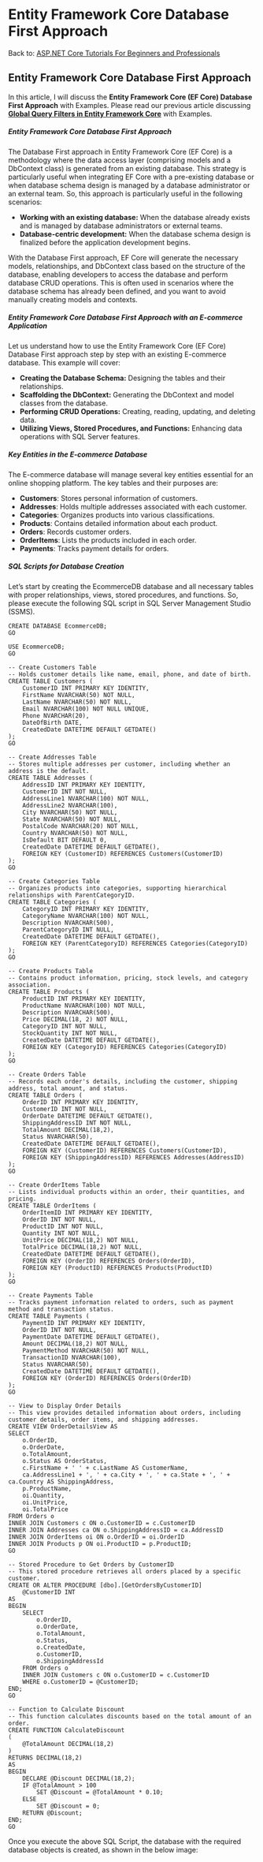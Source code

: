 # Entity Framework Core Database First Approach

Back to: [ASP.NET Core Tutorials For Beginners and Professionals](https://dotnettutorials.net/course/asp-net-core-tutorials/)

## **Entity Framework Core Database First Approach**

In this article, I will discuss the **Entity Framework Core (EF Core) Database First Approach** with Examples. Please read our previous article discussing [**Global Query Filters in Entity Framework Core**](https://dotnettutorials.net/lesson/global-query-filters-in-entity-framework-core/) with Examples.

##### **Entity Framework Core Database First Approach**

The Database First approach in Entity Framework Core (EF Core) is a methodology where the data access layer (comprising models and a DbContext class) is generated from an existing database. This strategy is particularly useful when integrating EF Core with a pre-existing database or when database schema design is managed by a database administrator or an external team. So, this approach is particularly useful in the following scenarios:

- **Working with an existing database:** When the database already exists and is managed by database administrators or external teams.
- **Database-centric development:** When the database schema design is finalized before the application development begins.

With the Database First approach, EF Core will generate the necessary models, relationships, and DbContext class based on the structure of the database, enabling developers to access the database and perform database CRUD operations. This is often used in scenarios where the database schema has already been defined, and you want to avoid manually creating models and contexts.

##### **Entity Framework Core Database First Approach with an E-commerce Application**

Let us understand how to use the Entity Framework Core (EF Core) Database First approach step by step with an existing E-commerce database. This example will cover:

- **Creating the Database Schema:** Designing the tables and their relationships.
- **Scaffolding the DbContext:** Generating the DbContext and model classes from the database.
- **Performing CRUD Operations:** Creating, reading, updating, and deleting data.
- **Utilizing Views, Stored Procedures, and Functions:** Enhancing data operations with SQL Server features.

##### **Key Entities in the E-commerce Database**

The E-commerce database will manage several key entities essential for an online shopping platform. The key tables and their purposes are:

- **Customers**: Stores personal information of customers.
- **Addresses**: Holds multiple addresses associated with each customer.
- **Categories**: Organizes products into various classifications.
- **Products**: Contains detailed information about each product.
- **Orders**: Records customer orders.
- **OrderItems**: Lists the products included in each order.
- **Payments**: Tracks payment details for orders.

##### **SQL Scripts for Database Creation**

Let’s start by creating the EcommerceDB database and all necessary tables with proper relationships, views, stored procedures, and functions. So, please execute the following SQL script in SQL Server Management Studio (SSMS).

```
CREATE DATABASE EcommerceDB;
GO

USE EcommerceDB;
GO

-- Create Customers Table
-- Holds customer details like name, email, phone, and date of birth.
CREATE TABLE Customers (
    CustomerID INT PRIMARY KEY IDENTITY,
    FirstName NVARCHAR(50) NOT NULL,
    LastName NVARCHAR(50) NOT NULL,
    Email NVARCHAR(100) NOT NULL UNIQUE,
    Phone NVARCHAR(20),
    DateOfBirth DATE,
    CreatedDate DATETIME DEFAULT GETDATE()
);
GO

-- Create Addresses Table
-- Stores multiple addresses per customer, including whether an address is the default.
CREATE TABLE Addresses (
    AddressID INT PRIMARY KEY IDENTITY,
    CustomerID INT NOT NULL,
    AddressLine1 NVARCHAR(100) NOT NULL,
    AddressLine2 NVARCHAR(100),
    City NVARCHAR(50) NOT NULL,
    State NVARCHAR(50) NOT NULL,
    PostalCode NVARCHAR(20) NOT NULL,
    Country NVARCHAR(50) NOT NULL,
    IsDefault BIT DEFAULT 0,
    CreatedDate DATETIME DEFAULT GETDATE(),
    FOREIGN KEY (CustomerID) REFERENCES Customers(CustomerID)
);
GO

-- Create Categories Table
-- Organizes products into categories, supporting hierarchical relationships with ParentCategoryID.
CREATE TABLE Categories (
    CategoryID INT PRIMARY KEY IDENTITY,
    CategoryName NVARCHAR(100) NOT NULL,
    Description NVARCHAR(500),
    ParentCategoryID INT NULL,
    CreatedDate DATETIME DEFAULT GETDATE(),
    FOREIGN KEY (ParentCategoryID) REFERENCES Categories(CategoryID)
);
GO

-- Create Products Table
-- Contains product information, pricing, stock levels, and category association.
CREATE TABLE Products (
    ProductID INT PRIMARY KEY IDENTITY,
    ProductName NVARCHAR(100) NOT NULL,
    Description NVARCHAR(500),
    Price DECIMAL(18, 2) NOT NULL,
    CategoryID INT NOT NULL,
    StockQuantity INT NOT NULL,
    CreatedDate DATETIME DEFAULT GETDATE(),
    FOREIGN KEY (CategoryID) REFERENCES Categories(CategoryID)
);
GO

-- Create Orders Table
-- Records each order's details, including the customer, shipping address, total amount, and status.
CREATE TABLE Orders (
    OrderID INT PRIMARY KEY IDENTITY,
    CustomerID INT NOT NULL,
    OrderDate DATETIME DEFAULT GETDATE(),
    ShippingAddressID INT NOT NULL,
    TotalAmount DECIMAL(18,2),
    Status NVARCHAR(50),
    CreatedDate DATETIME DEFAULT GETDATE(),
    FOREIGN KEY (CustomerID) REFERENCES Customers(CustomerID),
    FOREIGN KEY (ShippingAddressID) REFERENCES Addresses(AddressID)
);
GO

-- Create OrderItems Table
-- Lists individual products within an order, their quantities, and pricing.
CREATE TABLE OrderItems (
    OrderItemID INT PRIMARY KEY IDENTITY,
    OrderID INT NOT NULL,
    ProductID INT NOT NULL,
    Quantity INT NOT NULL,
    UnitPrice DECIMAL(18,2) NOT NULL,
    TotalPrice DECIMAL(18,2) NOT NULL,
    CreatedDate DATETIME DEFAULT GETDATE(),
    FOREIGN KEY (OrderID) REFERENCES Orders(OrderID),
    FOREIGN KEY (ProductID) REFERENCES Products(ProductID)
);
GO

-- Create Payments Table
-- Tracks payment information related to orders, such as payment method and transaction status.
CREATE TABLE Payments (
    PaymentID INT PRIMARY KEY IDENTITY,
    OrderID INT NOT NULL,
    PaymentDate DATETIME DEFAULT GETDATE(),
    Amount DECIMAL(18,2) NOT NULL,
    PaymentMethod NVARCHAR(50) NOT NULL,
    TransactionID NVARCHAR(100),
    Status NVARCHAR(50),
    CreatedDate DATETIME DEFAULT GETDATE(),
    FOREIGN KEY (OrderID) REFERENCES Orders(OrderID)
);
GO

-- View to Display Order Details
-- This view provides detailed information about orders, including customer details, order items, and shipping addresses.
CREATE VIEW OrderDetailsView AS
SELECT 
    o.OrderID,
    o.OrderDate,
    o.TotalAmount,
    o.Status AS OrderStatus,
    c.FirstName + ' ' + c.LastName AS CustomerName,
    ca.AddressLine1 + ', ' + ca.City + ', ' + ca.State + ', ' + ca.Country AS ShippingAddress,
    p.ProductName,
    oi.Quantity,
    oi.UnitPrice,
    oi.TotalPrice
FROM Orders o
INNER JOIN Customers c ON o.CustomerID = c.CustomerID
INNER JOIN Addresses ca ON o.ShippingAddressID = ca.AddressID
INNER JOIN OrderItems oi ON o.OrderID = oi.OrderID
INNER JOIN Products p ON oi.ProductID = p.ProductID;
GO

-- Stored Procedure to Get Orders by CustomerID
-- This stored procedure retrieves all orders placed by a specific customer.
CREATE OR ALTER PROCEDURE [dbo].[GetOrdersByCustomerID]
    @CustomerID INT
AS
BEGIN
    SELECT 
        o.OrderID,
        o.OrderDate,
        o.TotalAmount,
        o.Status,
        o.CreatedDate,
        o.CustomerID,
        o.ShippingAddressId
    FROM Orders o
    INNER JOIN Customers c ON o.CustomerID = c.CustomerID
    WHERE o.CustomerID = @CustomerID;
END;
GO

-- Function to Calculate Discount
-- This function calculates discounts based on the total amount of an order.
CREATE FUNCTION CalculateDiscount 
(
    @TotalAmount DECIMAL(18,2)
)
RETURNS DECIMAL(18,2)
AS
BEGIN
    DECLARE @Discount DECIMAL(18,2);
    IF @TotalAmount > 100
        SET @Discount = @TotalAmount * 0.10;
    ELSE
        SET @Discount = 0;
    RETURN @Discount;
END;
GO
```

Once you execute the above SQL Script, the database with the required database objects is created, as shown in the below image:

![Entity Framework Core Database First Approach](data:image/svg+xml,%3Csvg%20xmlns=%22http://www.w3.org/2000/svg%22%20width=%22575%22%20height=%22672%22%3E%3C/svg%3E "Entity Framework Core Database First Approach")

##### **Creating a New Console Application:**

We can use the EF Core Database First Approach with any type of Dot Net Core Application, including ASP.NET Core MVC, ASP.NET Core Web API, Console Application, etc. So, let us create a new Console Application named **ECommerceApp**.

Once you create the Console Application, we need to add the **Microsoft.EntityFrameworkCore.SqlServer** (EF Core provider for SQL Server) and **Microsoft.EntityFrameworkCore.Tools** (Tools for EF Core, including the Scaffold-DbContext command) packages. Please execute the following commands in the Package Manager Console to install these two packages.

- **Install-Package Microsoft.EntityFrameworkCore.SqlServer**
- **Install-Package Microsoft.EntityFrameworkCore.Tools**

##### **Implementing EF Core Database First Approach**

Now, we will see how to create the Context and Entity classes from our existing EcommerceDB database using the Entity Framework Core Database First Approach. Creating Context and Entity classes for an existing database is called Database-First Approach.

Entity Framework Core does not support Visual Designer for DB model and wizard to create entity and context classes similar to Entity Framework 6. So, we need to use the **Scaffold-DbContext** command, which is also called Reverse Engineering.

The **Scaffold-DbContext** command creates entities and context classes based on the schema of the existing database. We need to do this using **Package Manager Console** (PMC) tools.

##### **Scaffolding the Database in EF Core**

Scaffolding is the process of generating the DbContext and entity classes based on the existing database schema. Let us first understand the syntax of the Scaffold-DbContext

**Syntax: Scaffold-DbContext “Connection String” Microsoft.EntityFrameworkCore.SqlServer -o Models -f**

###### **Parameters:**

- **Connection String:** Specifies how to connect to the database.
- **Microsoft.EntityFrameworkCore.SqlServer:** Specifies the EF Core provider.
- **-o Models:** Output directory for the generated classes.
- **-f:** Forces scaffolding by overwriting existing files.

##### **Example: Connecting to SQL Server EcommerceDB database**

**Scaffold-Dbcontext “Server=LAPTOP-6P5NK25R\SQLSERVER2022DEV; Database=EcommerceDB; Trusted\_Connection=True; TrustServerCertificate=True;” Microsoft.EntityFrameworkCore.SqlServer -O Models -f**

So, open the Package Manager Console and execute the following command to create the entities and context class based on the EcommerceDB database:

![Scaffolding the Database in EF Core](data:image/svg+xml,%3Csvg%20xmlns=%22http://www.w3.org/2000/svg%22%20width=%221542%22%20height=%22265%22%3E%3C/svg%3E "Scaffolding the Database in EF Core")

Once you execute the above command, it should create the Models folder. It should have created the DbContext class and the required entities inside that folder, as shown in the image below.

![Implementing EF Core Database First Approach](data:image/svg+xml,%3Csvg%20xmlns=%22http://www.w3.org/2000/svg%22%20width=%22317%22%20height=%22327%22%3E%3C/svg%3E "Implementing EF Core Database First Approach")

Here, you can see that entities are created for all database tables and views, and the EcommerceDbContext class manages the database operations using these entities.

##### **Performing CRUD Operations using EF Core DB First Approach**

Now, let us Proceed and see how we can perform database CRUD Operations using the Entity Framework Core Database First Approach. Later, I will show how to use Views, Stored Procedures, and Stored Functions.

##### **Adding Data**

Let us see how to add new categories, products, customers, addresses, orders, order items, and payments. To better understand, please modify the Program class as follows. The following example code is self-explained, so please read the comment lines.

```
using ECommerceApp.Models;
using Microsoft.EntityFrameworkCore;

namespace ECommerceApp
{
    public class Program
    {
        public static void Main(string[] args)
        {
            using var context = new EcommerceDbContext();
            var dbTransction = context.Database.BeginTransaction();

            try
            {
                // *** Create Operations ***

                // Adding Categories
                Console.WriteLine("Adding new categories...");

                // Create a new 'Electronics' category
                var electronicsCategory = new Category
                {
                    CategoryName = "Electronics",
                    Description = "Electronic devices and gadgets",
                    CreatedDate = DateTime.Now
                };
                context.Categories.Add(electronicsCategory);

                // Create a new 'Clothing' category
                var clothingCategory = new Category
                {
                    CategoryName = "Clothing",
                    Description = "Men's and Women's Clothing",
                    CreatedDate = DateTime.Now
                };
                context.Categories.Add(clothingCategory);

                // Save categories to the database
                context.SaveChanges();
                Console.WriteLine("Categories 'Electronics' and 'Clothing' added successfully.\n");

                // Adding Products
                Console.WriteLine("Adding new products...");

                // Create a new product 'Smartphone' under 'Electronics' category
                var product1 = new Product
                {
                    ProductName = "Smartphone",
                    Description = "Latest model smartphone",
                    Price = 699.99M,
                    StockQuantity = 50,
                    CategoryId = electronicsCategory.CategoryId,
                    CreatedDate = DateTime.Now
                };
                context.Products.Add(product1);

                // Create a new product 'Jeans' under 'Clothing' category
                var product2 = new Product
                {
                    ProductName = "Jeans",
                    Description = "Blue denim jeans",
                    Price = 49.99M,
                    StockQuantity = 100,
                    CategoryId = clothingCategory.CategoryId,
                    CreatedDate = DateTime.Now
                };
                context.Products.Add(product2);

                // Save products to the database
                context.SaveChanges();
                Console.WriteLine("Products 'Smartphone' and 'Jeans' added successfully.\n");

                // Adding a Customer
                Console.WriteLine("Adding a new customer...");

                // Create a new customer 'John Doe'
                var customer = new Customer
                {
                    FirstName = "John",
                    LastName = "Doe",
                    Email = "john.doe@example.com",
                    Phone = "1234567890",
                    DateOfBirth = new DateOnly(1990, 1, 1),
                    CreatedDate = DateTime.Now
                };
                context.Customers.Add(customer);

                // Save customer to the database
                context.SaveChanges();
                Console.WriteLine($"Customer '{customer.FirstName} {customer.LastName}' added successfully with CustomerID: {customer.CustomerId}\n");

                // Adding Customer Address
                Console.WriteLine("Adding address for the customer...");

                // Create a new address for the customer
                var address1 = new Address
                {
                    CustomerId = customer.CustomerId,
                    AddressLine1 = "123 Main Street",
                    AddressLine2 = null,
                    City = "Anytown",
                    State = "Anystate",
                    PostalCode = "12345",
                    Country = "USA",
                    IsDefault = false,
                    CreatedDate = DateTime.Now
                };
                context.Addresses.Add(address1);

                var address2 = new Address
                {
                    CustomerId = customer.CustomerId,
                    AddressLine1 = "123 Main Street",
                    AddressLine2 = null,
                    City = "Anytown",
                    State = "Anystate",
                    PostalCode = "12345",
                    Country = "USA",
                    IsDefault = true,
                    CreatedDate = DateTime.Now
                };
                context.Addresses.Add(address2);

                // Save address to the database
                context.SaveChanges();
                Console.WriteLine("Customer addresses added successfully.\n");

                // Creating an Order
                Console.WriteLine("Creating a new order for the customer...");

                // Create a new order for the customer with the shipping address
                var order = new Order
                {
                    CustomerId = customer.CustomerId,
                    ShippingAddressId = address2.AddressId,
                    TotalAmount = product1.Price, // We are setting Total amount is the price of the product. But we need to calculate the Total Amount
                    Status = "Pending",
                    CreatedDate = DateTime.Now
                };
                context.Orders.Add(order);

                // Save order to the database
                context.SaveChanges();
                Console.WriteLine($"Order created successfully with OrderID: {order.OrderId}\n");

                // Adding Order Item
                Console.WriteLine("Adding order item to the order...");

                // Create a new order item for the order
                var orderItem = new OrderItem
                {
                    OrderId = order.OrderId,
                    ProductId = product1.ProductId,
                    Quantity = 1,
                    UnitPrice = product1.Price,
                    TotalPrice = product1.Price * 1,
                    CreatedDate = DateTime.Now
                };
                orderItem.TotalPrice = orderItem.UnitPrice * orderItem.Quantity;

                context.OrderItems.Add(orderItem);

                // Save order item to the database
                context.SaveChanges();
                Console.WriteLine("Order item added successfully.\n");

                // Processing Payment
                Console.WriteLine("Processing payment for the order...");

                // Create a new payment for the order
                var payment = new Payment
                {
                    OrderId = order.OrderId,
                    Amount = Convert.ToDecimal(order.TotalAmount),
                    PaymentMethod = "Credit Card",
                    TransactionId = "TXN123456",
                    Status = "Pending",
                    CreatedDate = DateTime.Now
                };
                context.Payments.Add(payment);

                // Save payment to the database
                context.SaveChanges();

                dbTransction.Commit();
                Console.WriteLine("Payment processed successfully.\n");
            }
            catch (DbUpdateException ex)
            {
                dbTransction.Rollback();
                Console.WriteLine($"Database Error: {ex.InnerException?.Message ?? ex.Message}");
            }
            catch (Exception ex)
            {
                dbTransction.Rollback();
                // Display any errors that occur during the operations
                Console.WriteLine($"An error occurred: {ex.Message}");
            }
        }
    }
}
```

###### **Output:**

![Performing CRUD Operations using EF Core DB First Approach](data:image/svg+xml,%3Csvg%20xmlns=%22http://www.w3.org/2000/svg%22%20width=%22722%22%20height=%22472%22%3E%3C/svg%3E "Performing CRUD Operations using EF Core DB First Approach")

##### **Reading Data:**

Let us retrieve and display orders with the customer, order item, and payment details. To better understand, please modify the Program class as follows. The following example code is self-explained, so please read the comment lines.

```
using ECommerceApp.Models;
using Microsoft.EntityFrameworkCore;

namespace EcommerceApp
{
    public class Program
    {
        public static void Main(string[] args)
        {
            try
            {
                // Create an instance of the DbContext to interact with the database
                using var context = new EcommerceDbContext();

                // *** Retrieve and Display Orders with Details ***

                Console.WriteLine("Fetching and displaying all orders with customer, order items, and payment details...\n");

                // Fetch orders including related data:
                var orders = context.Orders
                    .Include(o => o.Customer) // Include customer information
                    .Include(o => o.OrderItems) // Include order items
                        .ThenInclude(oi => oi.Product) // Include product details for each order item
                    .Include(o => o.Payments) // Include payments associated with the order
                    .Include(o => o.ShippingAddress) // Include shipping address
                    .ToList();

                // Check if any orders exist
                if (orders.Any())
                {
                    // Iterate through each order
                    foreach (var order in orders)
                    {
                        // Display basic order information
                        Console.WriteLine($"Order ID: {order.OrderId}, Date: {order.OrderDate}, Status: {order.Status}, Total Amount: {order.TotalAmount}");
                        
                        // Display customer information
                        Console.WriteLine($"Customer: {order.Customer.FirstName} {order.Customer.LastName}");
                        Console.WriteLine($"Email: {order.Customer.Email}");
                        Console.WriteLine($"Phone: {order.Customer.Phone}");

                        // Display shipping address
                        var address = order.ShippingAddress;
                        Console.WriteLine("\nShipping Address:");
                        Console.WriteLine($"\t{address.AddressLine1}");
                        if (!string.IsNullOrEmpty(address.AddressLine2))
                        {
                            Console.WriteLine($"\t{address.AddressLine2}");
                        }
                        Console.WriteLine($"\t{address.City}, {address.State}, {address.PostalCode}, {address.Country}");

                        // Display order items
                        Console.WriteLine("\nOrder Items:");
                        foreach (var item in order.OrderItems)
                        {
                            Console.WriteLine($"\tProduct: {item.Product.ProductName}, Quantity: {item.Quantity}, Unit Price: {item.UnitPrice}, Total Price: {item.TotalPrice}");
                            Console.WriteLine(); // Blank line for readability
                        }

                        // Display payment details
                        Console.WriteLine("Payments:");
                        foreach (var payment in order.Payments)
                        {
                            Console.WriteLine($"\tPayment ID: {payment.PaymentId}, Amount: {payment.Amount}, Payment Method: {payment.PaymentMethod}");
                            Console.WriteLine($"\tPayment Date: {payment.PaymentDate}, Transaction ID: {payment.TransactionId}, Payment Status: {payment.Status}");
                            Console.WriteLine(); // Blank line for readability
                        }

                        Console.WriteLine(); // Separator for readability
                    }
                }
                else
                {
                    Console.WriteLine("No orders found in the database.");
                }
            }
            catch (DbUpdateException ex)
            {
                Console.WriteLine($"Database Error: {ex.InnerException?.Message ?? ex.Message}");
            }
            catch (Exception ex)
            {
                // Display any errors that occur during the operations
                Console.WriteLine($"An error occurred: {ex.Message}");
            }
        }
    }
}
```

###### **Output:**

![Performing CRUD Operations using Entity Framework Core DB First Approach](data:image/svg+xml,%3Csvg%20xmlns=%22http://www.w3.org/2000/svg%22%20width=%221135%22%20height=%22407%22%3E%3C/svg%3E "Performing CRUD Operations using Entity Framework Core DB First Approach")

##### **Updating Data**

Let us update the status of an order and payment and adjust the stock quantities of the products in the order. To better understand, please modify the Program class as follows. The following example code is self-explained, so please read the comment lines.

```
using ECommerceApp.Models;
using Microsoft.EntityFrameworkCore;

namespace EcommerceApp
{
    public class Program
    {
        public static void Main(string[] args)
        {
            using var context = new EcommerceDbContext();
            var dbTransaction = context.Database.BeginTransaction();

            try
            {
                // *** Update Order Status, Payment Status, and Adjust Stock Quantities ***

                // Specify the Order ID that you want to update
                int orderIdToUpdate = 1; // Change this to the actual Order ID

                Console.WriteLine($"Updating Order ID: {orderIdToUpdate}\n");

                // Retrieve the order including related entities:
                // - Include Order Items and their associated Products
                // - Include Payments associated with the order
                var order = context.Orders
                    .Include(o => o.OrderItems)
                        .ThenInclude(oi => oi.Product)
                    .Include(o => o.Payments)
                    .FirstOrDefault(o => o.OrderId == orderIdToUpdate);

                // Check if the order exists
                if (order != null)
                {
                    // Update payment status if payment exists
                    //var payment = order.Payments.FirstOrDefault();

                    foreach (var payment in order.Payments)
                    {
                        // Display current payment status
                        Console.WriteLine($"Current Payment Status: {payment.Status}");

                        // Update the payment status to 'Completed'
                        payment.Status = "Completed";

                        // Display updated payment status
                        Console.WriteLine($"Updated Payment Status: {payment.Status}\n");
                    }

                    //Updating Order Status
                    // Display current order status
                    Console.WriteLine($"Current Order Status: {order.Status}");

                    // Update the order status to 'Processing'
                    order.Status = "Processing";

                    // Display updated order status
                    Console.WriteLine($"Updated Order Status: {order.Status}\n");

                    // Adjust stock quantities for each product in the order
                    Console.WriteLine("Adjusting stock quantities for ordered products...");
                    foreach (var orderItem in order.OrderItems)
                    {
                        var product = orderItem.Product;

                        // Display current stock quantity
                        Console.WriteLine($"Product: {product.ProductName}, Current Stock Quantity: {product.StockQuantity}");

                        // Decrease the stock quantity by the quantity ordered
                        product.StockQuantity = product.StockQuantity - orderItem.Quantity;

                        // Ensure stock quantity does not go negative
                        if (product.StockQuantity < 0)
                        {
                            product.StockQuantity = 0;
                        }

                        // Display updated stock quantity
                        Console.WriteLine($"Updated Stock Quantity: {product.StockQuantity}\n");
                    }

                    // Save all changes to the database
                    context.SaveChanges();

                    dbTransaction.Commit();
                    Console.WriteLine("Order status, payment status, and stock quantities updated successfully.\n");
                }
                else
                {
                    Console.WriteLine($"Order with ID {orderIdToUpdate} not found.\n");
                }

                // Display the updated order and product details for confirmation
                Console.WriteLine("Fetching updated order and product details...\n");

                // Retrieve the updated order
                var updatedOrder = context.Orders
                    .Include(o => o.OrderItems)
                        .ThenInclude(oi => oi.Product)
                    .Include(o => o.Payments)
                    .FirstOrDefault(o => o.OrderId == orderIdToUpdate);

                if (updatedOrder != null)
                {
                    // Display order status
                    Console.WriteLine($"Order ID: {updatedOrder.OrderId}, Order Status: {updatedOrder.Status}");

                    // Display payment status
                    var updatedPayment = updatedOrder.Payments.FirstOrDefault();
                    if (updatedPayment != null)
                    {
                        Console.WriteLine($"Payment Status: {updatedPayment.Status}");
                    }

                    // Display updated stock quantities of products
                    Console.WriteLine("\nUpdated Product Stock Quantities:");
                    foreach (var orderItem in updatedOrder.OrderItems)
                    {
                        var product = orderItem.Product;
                        Console.WriteLine($"Product: {product.ProductName}, Stock Quantity: {product.StockQuantity}");
                    }
                }
                else
                {
                    Console.WriteLine("Order not found after update.\n");
                }
            }
            catch (DbUpdateException ex)
            {
                dbTransaction.Rollback();
                Console.WriteLine($"Database Error: {ex.InnerException?.Message ?? ex.Message}");
            }
            catch (Exception ex)
            {
                dbTransaction.Rollback();
                // Display any errors that occur during the operations
                Console.WriteLine($"An error occurred: {ex.Message}");
            }
        }
    }
}
```

###### **Output:**

![CRUD Operations using EF Core Database First Approach](data:image/svg+xml,%3Csvg%20xmlns=%22http://www.w3.org/2000/svg%22%20width=%22877%22%20height=%22492%22%3E%3C/svg%3E "CRUD Operations using EF Core Database First Approach")

##### **Deleting Data**

Let us delete an order and the associated Order Items and payments. To better understand, please modify the Program class as follows. The following example code is self-explained, so please read the comment lines.

```
using ECommerceApp.Models;
using Microsoft.EntityFrameworkCore;

namespace EcommerceApp
{
    public class Program
    {
        public static void Main(string[] args)
        {
            try
            {
                using var context = new EcommerceDbContext();

                // *** Delete an Order and Associated Order Items and Payments ***

                // Specify the Order ID that you want to delete
                int orderIdToDelete = 1; // Change this to the actual Order ID you want to delete

                Console.WriteLine($"Attempting to delete Order ID: {orderIdToDelete}\n");

                // Retrieve the order including related entities:
                // - Include Order Items
                // - Include Payments
                var order = context.Orders
                    .Include(o => o.OrderItems)
                    .Include(o => o.Payments)
                    .FirstOrDefault(o => o.OrderId == orderIdToDelete);

                // Check if the order exists
                if (order != null)
                {
                    // Display order details
                    Console.WriteLine("Order Details:");
                    Console.WriteLine($"Order ID: {order.OrderId}, Date: {order.OrderDate}, Status: {order.Status},Total Amount: {order.TotalAmount}\n");

                    // Display associated order items
                    Console.WriteLine("Associated Order Items:");
                    foreach (var orderItem in order.OrderItems)
                    {
                        Console.WriteLine($"\tOrder Item ID: {orderItem.OrderItemId}, Product ID: {orderItem.ProductId}, Quantity: {orderItem.Quantity}, Total Price: {orderItem.TotalPrice}");
                    }

                    // Display associated payments
                    Console.WriteLine("\nAssociated Payments:");
                    foreach (var payment in order.Payments)
                    {
                        Console.WriteLine($"\tPayment ID: {payment.PaymentId}, Amount: {payment.Amount}, Status: {payment.Status}");
                    }

                    Console.WriteLine("\nProceeding to delete the order and its associated order items and payments...\n");

                    // Remove order items first due to foreign key constraints
                    if (order.OrderItems.Any())
                    {
                        context.OrderItems.RemoveRange(order.OrderItems);
                        Console.WriteLine("Order items deleted successfully.");
                    }

                    // Remove payments associated with the order
                    if (order.Payments.Any())
                    {
                        context.Payments.RemoveRange(order.Payments);
                        Console.WriteLine("Payments deleted successfully.");
                    }

                    // Remove the order
                    context.Orders.Remove(order);
                    Console.WriteLine("Order deleted successfully.");

                    // Save all changes to the database
                    context.SaveChanges();
                    Console.WriteLine("\nAll changes have been saved to the database.");

                    // Confirm Deletion
                    Console.WriteLine("\nVerifying that the order and associated records have been deleted...");

                    // Attempt to retrieve the order again
                    var deletedOrder = context.Orders
                        .Include(o => o.OrderItems)
                        .Include(o => o.Payments)
                        .FirstOrDefault(o => o.OrderId == orderIdToDelete);

                    if (deletedOrder == null)
                    {
                        Console.WriteLine("Order deletion confirmed. The order and its associated order items and payments have been successfully deleted.");
                    }
                    else
                    {
                        Console.WriteLine("Order deletion failed. The order still exists in the database.");
                    }
                }
                else
                {
                    Console.WriteLine($"Order with ID {orderIdToDelete} not found. No deletion performed.");
                }
            }
            catch (DbUpdateException ex)
            {
                Console.WriteLine($"Database Error: {ex.InnerException?.Message ?? ex.Message}");
            }
            catch (Exception ex)
            {
                // Display any errors that occur during the operations
                Console.WriteLine($"An error occurred: {ex.Message}");
            }
        }
    }
}
```

###### **Output:**

![CRUD Operations using Entity Framework Core Database First Approach](data:image/svg+xml,%3Csvg%20xmlns=%22http://www.w3.org/2000/svg%22%20width=%221347%22%20height=%22495%22%3E%3C/svg%3E "CRUD Operations using Entity Framework Core Database First Approach")

##### **Stored Function using EF Core:**

Even though we are using a Database-First approach, we need to manually define the function in our DbContext class, as EF Core does not automatically import functions through the scaffolding process. So, add the following method in EcommerceDbContext that represents the scalar function. Use the DbFunction attribute to link it to the SQL function.

```
// Define the stored function
[DbFunction("CalculateDiscount", "dbo")]
public static decimal? CalculateDiscount(decimal? totalAmount)
{
    // This method is for EF Core to know how to call the function.
    throw new NotImplementedException();
}
```

Once you have defined the function in the EcommerceDbContext class, you can call it like any other static method in your code.

##### **Using Views, Stored Procedures, and Functions in EF Core DB First Approach:**

Please modify the Program class as follows: Here, I am showing how to use Stored procedures and views with Entity Framework Core Database First Approach using the FromSqlRaw method. At the same time, we can call the CalculateDiscount method, which will execute the CalculateDiscount function. The following code is self-explained, so please read the comment lines for a better understanding.

```
using Microsoft.EntityFrameworkCore;
using Microsoft.Data.SqlClient;
using ECommerceApp.Models;

namespace EcommerceApp
{
    public class Program
    {
        public static void Main(string[] args)
        {
            // Create an instance of the DbContext
            using var context = new EcommerceDbContext();

            var dbTransaction = context.Database.BeginTransaction();

            try
            {
                // *** Step 1: Create a New Order with Discount Applied ***

                Console.WriteLine("Creating a new order with discount applied...\n");

                // Define the existing CustomerID and ProductID
                int existingCustomerId = 1; // Replace with actual CustomerID
                int existingProductId = 1;   // Replace with actual ProductID

                // Retrieve the existing customer and product from the database
                var customer = context.Customers.FirstOrDefault(c => c.CustomerId == existingCustomerId);
                var product1 = context.Products.FirstOrDefault(p => p.ProductId == existingProductId);
                var product2 = context.Products.FirstOrDefault(p => p.ProductId == 2);

                if (customer == null || product1 == null || product2 == null)
                {
                    Console.WriteLine("Customer or Product not found. Cannot proceed with order creation.");
                    return;
                }

                // Retrieve the customer's default shipping address
                var shippingAddress = context.Addresses
                    .FirstOrDefault(a => a.CustomerId == customer.CustomerId && a.IsDefault == true);

                if (shippingAddress == null)
                {
                    Console.WriteLine("Shipping address not found for the customer.");
                    return;
                }

                // Create a new order for the customer
                var newOrder = new Order
                {
                    CustomerId = customer.CustomerId,
                    ShippingAddressId = shippingAddress.AddressId,
                    Status = "Pending",
                    CreatedDate = DateTime.Now
                };
                context.Orders.Add(newOrder);

                try
                {
                    context.SaveChanges(); // Save to get the OrderID

                    Console.WriteLine($"Order created successfully with OrderID: {newOrder.OrderId}\n");

                    // Add an order item to the new order
                    int quantityOrdered = 2; // Assuming the customer orders 2 units

                    List<OrderItem> orderItems = new List<OrderItem>()
                    {
                        new OrderItem
                        {
                            OrderId = newOrder.OrderId,
                            ProductId = product1.ProductId,
                            Quantity = quantityOrdered,
                            UnitPrice = product1.Price,
                            TotalPrice = product1.Price * quantityOrdered,
                            CreatedDate = DateTime.Now
                        },
                        new OrderItem
                        {
                            OrderId = newOrder.OrderId,
                            ProductId = product2.ProductId,
                            Quantity = 1,
                            UnitPrice = product2.Price,
                            TotalPrice = product2.Price * 1,
                            CreatedDate = DateTime.Now
                        }
                    };

                    context.OrderItems.AddRange(orderItems);

                    // Update the order's total amount before discount
                    decimal totalAmountBeforeDiscount = orderItems.Sum(ord => ord.TotalPrice);

                    // Apply the discount using the stored function 'CalculateDiscount'
                    decimal? discount = context.Orders
                        .Where(o => o.OrderId == newOrder.OrderId)
                        .Select(o => EcommerceDbContext.CalculateDiscount(totalAmountBeforeDiscount))
                        .FirstOrDefault();

                    // Ensure discount is not null
                    discount ??= 0;

                    // Calculate the total amount after applying the discount
                    decimal totalAmountAfterDiscount = totalAmountBeforeDiscount - discount.Value;

                    // Update the order's total amount
                    newOrder.TotalAmount = totalAmountAfterDiscount;

                    // Save changes to persist updates
                    context.SaveChanges();
                    Console.WriteLine($"Order item added, discount applied, and order total amount updated.\n");

                    // Display discount details
                    Console.WriteLine($"Amount Before Discount: {totalAmountBeforeDiscount}, Discount Applied: {discount.Value}, Amount After Discount: {totalAmountAfterDiscount}\n");

                    // Process payment for the order
                    var payment = new Payment
                    {
                        OrderId = newOrder.OrderId,
                        Amount = Convert.ToDecimal(newOrder.TotalAmount), // Amount after discount
                        PaymentMethod = "Credit Card",
                        TransactionId = "TXN" + DateTime.Now.Ticks,
                        Status = "Processing",
                        Discount = discount,
                        CreatedDate = DateTime.Now
                    };
                    context.Payments.Add(payment);
                    context.SaveChanges();
                    Console.WriteLine("Payment processed for the new order with discounted amount.\n");

                    dbTransaction.Commit();
                    // *** Step 2: Use the View 'OrderDetailsView' ***
                }
                catch (Exception)
                {
                    dbTransaction.Rollback();
                }
                
                Console.WriteLine("Fetching order details using the 'OrderDetailsView'...\n");

                // Retrieve order details for the new order
                var orderDetails = context.OrderDetailsViews
                    .Where(od => od.OrderId == newOrder.OrderId)
                    .ToList();

                if (orderDetails.Any())
                {
                    foreach (var detail in orderDetails)
                    {
                        Console.WriteLine($"Order ID: {detail.OrderId}, Date: {detail.OrderDate}, Status: {detail.OrderStatus}");
                        Console.WriteLine($"Customer Name: {detail.CustomerName}, Shipping Address: {detail.ShippingAddress}");
                        Console.WriteLine($"Product Name: {detail.ProductName}, Quantity: {detail.Quantity}, Unit Price: {detail.UnitPrice}, Total Price: {detail.TotalPrice} \n");
                    }
                }
                else
                {
                    Console.WriteLine("No order details found for the new order.");
                }

                // *** Step 3: Use the Stored Procedure 'GetOrdersByCustomerID' ***

                Console.WriteLine("\nFetching orders for the customer using the stored procedure 'GetOrdersByCustomerID'...\n");

                // Define the parameter
                var customerIdParam = new SqlParameter("@CustomerID", customer.CustomerId);

                // Execute the stored procedure
                var orders = context.Orders
                    .FromSqlRaw("EXEC GetOrdersByCustomerID @CustomerID", customerIdParam)
                    .ToList();

                if (orders.Any())
                {
                    foreach (var order in orders)
                    {
                        Console.WriteLine($"Order ID: {order.OrderId}, Date: {order.OrderDate}, Status: {order.Status}, Total Amount: {order.TotalAmount}");
                    }
                }
                else
                {
                    Console.WriteLine("No orders found for the customer.");
                }
            }
            catch (DbUpdateException ex)
            {
                Console.WriteLine($"Database Error: {ex.InnerException?.Message ?? ex.Message}");
            }
            catch (Exception ex)
            {
                // Display any errors that occur during the operations
                Console.WriteLine($"An error occurred: {ex.Message}");
            }
        }
    }
}
```

We have successfully implemented how to use the EF Core Database First approach with an E-commerce database. We generated the required models by reverse-engineering the existing database and performing CRUD operations. Additionally, we use database views, stored procedures, and functions within our application.

**Note:** If the database schema changes, the models and DbContext will need to be updated using the scaffold command with the -Force option to regenerate the models, which will overwrite any customizations.

In this article, I explain the [**CRUD Operations in ASP.NET Core MVC using Entity Framework Core**](https://dotnettutorials.net/lesson/asp-net-core-mvc-using-entity-framework-core/) with Examples. I hope you enjoy this article on **the** **Entity Framework Core Database First Approach**.

[![dotnettutorials 1280x720](data:image/svg+xml,%3Csvg%20xmlns=%22http://www.w3.org/2000/svg%22%20width=%221280%22%20height=%22720%22%3E%3C/svg%3E)](https://dotnettutorials.net/pranaya-rout/)

[Dot Net Tutorials](https://dotnettutorials.net/pranaya-rout/)

**About the Author: Pranaya Rout**

Pranaya Rout has published more than 3,000 articles in his 11-year career. Pranaya Rout has very good experience with Microsoft Technologies, Including C#, VB, ASP.NET MVC, ASP.NET Web API, EF, EF Core, ADO.NET, LINQ, SQL Server, MYSQL, Oracle, ASP.NET Core, Cloud Computing, Microservices, Design Patterns and still learning new technologies.

https://www.facebook.com/tutorialsdotnet/http://www.linkedin.com/in/pranaya-routhttps://twitter.com/RoutPranayahttps://www.youtube.com/@DotNetTutorialshttps://wa.me/917021801173https://t.me/dotnettutorials

[Previous Lesson
Global Query Filters in Entity Framework Core
Lesson 52 within section Entity Framework Core.](https://dotnettutorials.net/lesson/global-query-filters-in-entity-framework-core/)

[Next Lesson
CRUD Operations in ASP.NET Core MVC using Entity Framework Core
Lesson 1 within section ASP.NET Core MVC Using EF Core.](https://dotnettutorials.net/lesson/asp-net-core-mvc-using-entity-framework-core/)

### 1 thought on “Entity Framework Core Database First Approach”

1. ![](data:image/svg+xml,%3Csvg%20xmlns=%22http://www.w3.org/2000/svg%22%20width=%2250%22%20height=%2250%22%3E%3C/svg%3E)

**Manas**

[November 15, 2023 at 9:06 am](https://dotnettutorials.net/lesson/entity-framework-core-database-first-approach/#comment-4759)

The Best Place to Learn EF Core. Thanks to the author. Explain each concept in great detail.

[Reply](https://dotnettutorials.net/lesson/entity-framework-core-database-first-approach//#comment-4759)

### Leave a Reply [Cancel reply](/lesson/entity-framework-core-database-first-approach/#respond)

Your email address will not be published. Required fields are marked \*

Comment \* 

Name\*

Email\*

Website

---